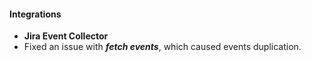 
#### Integrations
- **Jira Event Collector**
- Fixed an issue with ***fetch events***, which caused events duplication.
